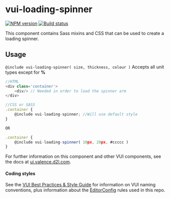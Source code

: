 # vui-loading-spinner

[![NPM version][npm-image]][npm-url]
[![Build status][ci-image]][ci-url]

This component contains Sass mixins and CSS that can be used to create a loading spinner.

## Usage

`@include vui-loading-spinner( size, thickness, colour )` Accepts all unit types except for **%**

```js
//HTML
<div class='container'>
	<div/> // Needed in order to load the spinner arm
</div>

//CSS or SASS
.container {
	@include vui-loading-spinner; //Will use default style
}

OR

.container {
	@include vui-loading-spinner( 10px, 20px, #ccccc )
}

```

For further information on this component and other VUI components, see the docs at [ui.valence.d2l.com](http://ui.valence.d2l.com/).

#### Coding styles
See the [VUI Best Practices & Style Guide](https://github.com/Brightspace/valence-ui-docs/wiki/Best-Practices-&-Style-Guide) for information on VUI naming conventions, plus information about the [EditorConfig](http://editorconfig.org) rules used in this repo.

[npm-url]: https://www.npmjs.org/package/vui-loading-spinner
[npm-image]: https://img.shields.io/npm/v/vui-loading-spinner.svg
[ci-url]: https://travis-ci.org/Brightspace/valence-ui-loading-spinner
[ci-image]: https://img.shields.io/travis-ci/Brightspace/valence-ui-loading-spinner.svg?branch=master

